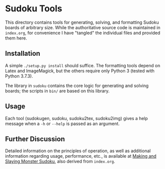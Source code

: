 # Sudoku Tools
This directory contains tools for generating, solving, and formatting Sudoku
boards of arbitrary size. While the authoritative source code is maintained in
`index.org`, for convenience I have "tangled" the individual files and provided
them here.

## Installation
A simple `./setup.py install` should suffice. The formatting tools depend on
Latex and ImageMagick, but the others require only Python 3 (tested with Python
3.7.3).

The library in `sudoku` contains the core logic for generating and solving
boards; the scripts in `bin/` are based on this library.

## Usage
Each tool (sudokugen, sudoku, sudoku2tex, sudoku2img) gives a help message when
a `-h` or `--help` is passed as an argument.

## Further Discussion
Detailed information on the principles of operation, as well as additional
information regarding usage, performance, etc., is available at
[Making and Slaying Monster Sudoku](https://reindeereffect.github.io/2020/05/05/index.html), 
also derived from `index.org`.
